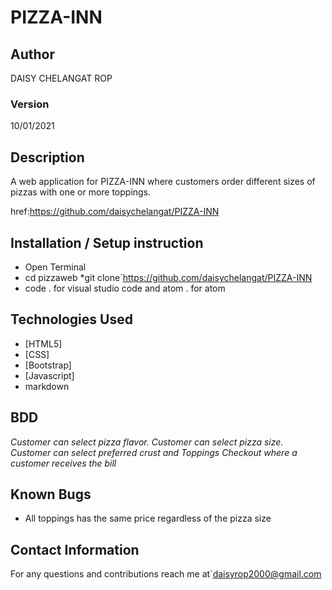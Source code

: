 # PIZZA-INN
## Author

DAISY CHELANGAT ROP

### Version
10/01/2021

## Description

 
A web application for PIZZA-INN where  customers order different sizes of pizzas with one or more toppings.


 href:https://github.com/daisychelangat/PIZZA-INN


## Installation / Setup instruction
* Open Terminal
* cd pizzaweb
*git clone`https://github.com/daisychelangat/PIZZA-INN
* code . for visual studio code and atom . for atom

## Technologies Used

* [HTML5]
* [CSS]
* [Bootstrap]
* [Javascript]
* markdown


## BDD
*Customer can select pizza flavor.*
*Customer can select pizza size.*
*Customer can select preferred crust and Toppings*
*Checkout where a customer receives the bill*

## Known Bugs

* All toppings has the same price regardless of the pizza size

## Contact Information

For any questions and contributions reach me at`daisyrop2000@gmail.com
